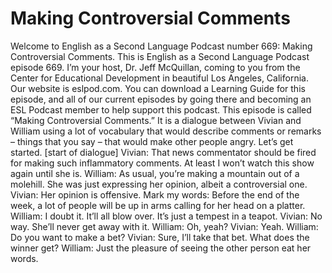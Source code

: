 # Making Controversial Comments

Welcome to English as a Second Language Podcast number 669: Making Controversial Comments.  This is English as a Second Language Podcast episode 669.  I’m your host, Dr. Jeff McQuillan, coming to you from the Center for Educational Development in beautiful Los Angeles, California.  Our website is eslpod.com.  You can download a Learning Guide for this episode, and all of our current episodes by going there and becoming an ESL Podcast member to help support this podcast.  This episode is called “Making Controversial Comments.”  It is a dialogue between Vivian and William using a lot of vocabulary that would describe comments or remarks – things that you say – that would make other people angry.  Let’s get started.  [start of dialogue]  Vivian:  That news commentator should be fired for making such inflammatory comments.  At least I won’t watch this show again until she is.  William:  As usual, you’re making a mountain out of a molehill.  She was just expressing her opinion, albeit a controversial one.  Vivian:  Her opinion is offensive.  Mark my words: Before the end of the week, a lot of people will be up in arms calling for her head on a platter.  William:  I doubt it.  It’ll all blow over.  It’s just a tempest in a teapot.    Vivian:  No way.  She’ll never get away with it.    William:  Oh, yeah?  Vivian:  Yeah.  William:  Do you want to make a bet?    Vivian:  Sure, I’ll take that bet.  What does the winner get?  William:  Just the pleasure of seeing the other person eat her words. 